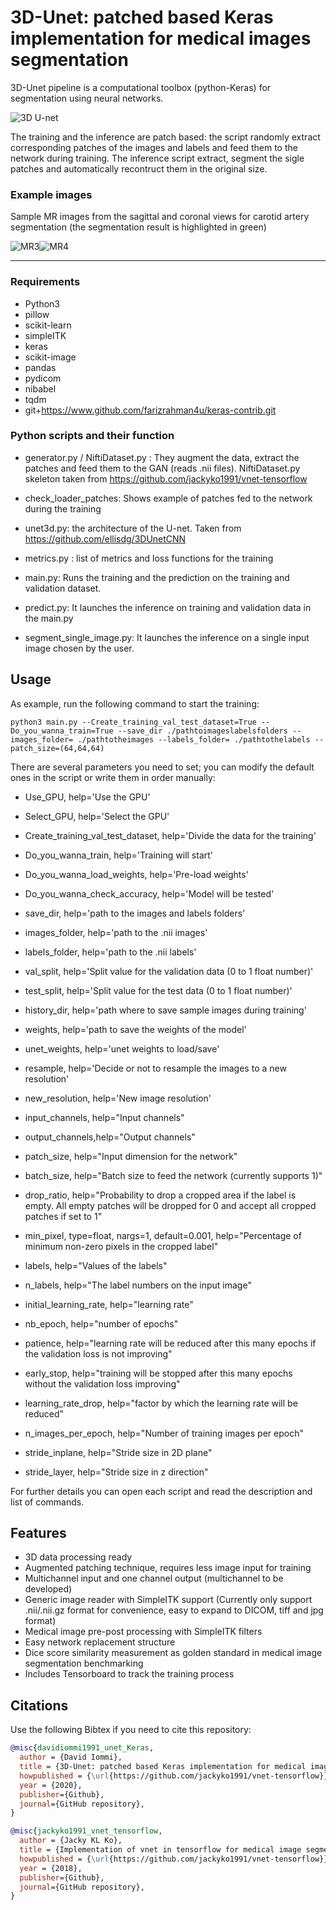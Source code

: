 # 3D-Unet: patched based Keras implementation for medical images segmentation

3D-Unet pipeline is a computational toolbox (python-Keras) for segmentation using neural networks. 

![3D U-net](images/unet.png)

The training and the inference are patch based: the script randomly extract corresponding patches of the images and labels and feed them to the network during training.
The inference script extract, segment the sigle patches and automatically recontruct them in the original size.

### Example images

Sample MR images from the sagittal and coronal views for carotid artery segmentation (the segmentation result is highlighted in green)

![MR3](images/3.JPG)![MR4](images/4.JPG)
*******************************************************************************

### Requirements
- Python3
- pillow
- scikit-learn
- simpleITK
- keras
- scikit-image
- pandas
- pydicom
- nibabel
- tqdm
- git+https://www.github.com/farizrahman4u/keras-contrib.git

### Python scripts and their function

- generator.py / NiftiDataset.py : They augment the data, extract the patches and feed them to the GAN (reads .nii files). NiftiDataset.py
  skeleton taken from https://github.com/jackyko1991/vnet-tensorflow

- check_loader_patches: Shows example of patches fed to the network during the training  

- unet3d.py: the architecture of the U-net. Taken from https://github.com/ellisdg/3DUnetCNN

- metrics.py : list of metrics and loss functions for the training

- main.py: Runs the training and the prediction on the training and validation dataset.

- predict.py: It launches the inference on training and validation data in the main.py

- segment_single_image.py: It launches the inference on a single input image chosen by the user.

## Usage
As example, run the following command to start the training:
```console
python3 main.py --Create_training_val_test_dataset=True --Do_you_wanna_train=True --save_dir ./pathtoimageslabelsfolders --images_folder= ./pathtotheimages --labels_folder= ./pathtothelabels --patch_size=(64,64,64)
```
There are several parameters you need to set; you can modify the default ones in the script or write them in order manually:

- Use_GPU, help='Use the GPU'
- Select_GPU, help='Select the GPU'
- Create_training_val_test_dataset, help='Divide the data for the training'
- Do_you_wanna_train, help='Training will start'
- Do_you_wanna_load_weights, help='Pre-load weights'
- Do_you_wanna_check_accuracy, help='Model will be tested'
- save_dir, help='path to the images and labels folders'
- images_folder, help='path to the .nii images'
- labels_folder, help='path to the .nii labels'
- val_split, help='Split value for the validation data (0 to 1 float number)'
- test_split, help='Split value for the test data (0 to 1 float number)'
- history_dir, help='path where to save sample images during training'
- weights, help='path to save the weights of the model'
- unet_weights, help='unet weights to load/save'

- resample, help='Decide or not to resample the images to a new resolution'
- new_resolution, help='New image resolution'
- input_channels, help="Input channels"
- output_channels,help="Output channels"
- patch_size, help="Input dimension for the network"
- batch_size, help="Batch size to feed the network (currently supports 1)"
- drop_ratio, help="Probability to drop a cropped area if the label is empty. All empty patches will be dropped for 0 and accept all cropped patches if set to 1"
- min_pixel, type=float, nargs=1, default=0.001, help="Percentage of minimum non-zero pixels in the cropped label"
- labels, help="Values of the labels"
- n_labels, help="The label numbers on the input image"
- initial_learning_rate, help="learning rate"
- nb_epoch, help="number of epochs"
- patience, help="learning rate will be reduced after this many epochs if the validation loss is not improving"
- early_stop, help="training will be stopped after this many epochs without the validation loss improving"
- learning_rate_drop, help="factor by which the learning rate will be reduced"
- n_images_per_epoch, help="Number of training images per epoch"

- stride_inplane, help="Stride size in 2D plane"
- stride_layer, help="Stride size in z direction"

For further details you can open each script and read the description and list of commands.

## Features
- 3D data processing ready
- Augmented patching technique, requires less image input for training
- Multichannel input and one channel output (multichannel to be developed)
- Generic image reader with SimpleITK support (Currently only support .nii/.nii.gz format for convenience, easy to expand to DICOM, tiff and jpg format)
- Medical image pre-post processing with SimpleITK filters
- Easy network replacement structure
- Dice score similarity measurement as golden standard in medical image segmentation benchmarking
- Includes Tensorboard to track the training process

## Citations
Use the following Bibtex if you need to cite this repository:
```bibtex
@misc{davidiommi1991_unet_Keras,
  author = {David Iommi},
  title = {3D-Unet: patched based Keras implementation for medical images segmentation},
  howpublished = {\url{https://github.com/jackyko1991/vnet-tensorflow}},
  year = {2020},
  publisher={Github},
  journal={GitHub repository},
}

@misc{jackyko1991_vnet_tensorflow,
  author = {Jacky KL Ko},
  title = {Implementation of vnet in tensorflow for medical image segmentation},
  howpublished = {\url{https://github.com/jackyko1991/vnet-tensorflow}},
  year = {2018},
  publisher={Github},
  journal={GitHub repository},
}
